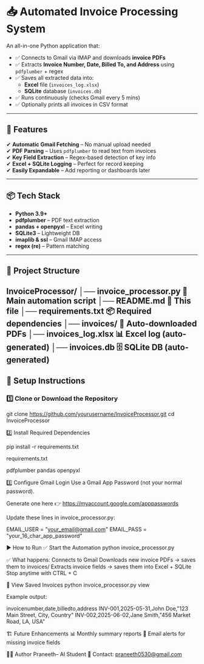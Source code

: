 # 📥 Automated Invoice Processing System

An all-in-one Python application that:
- ✅ Connects to Gmail via IMAP and downloads **invoice PDFs**
- ✅ Extracts **Invoice Number, Date, Billed To, and Address** using `pdfplumber` + regex
- ✅ Saves all extracted data into:
  - **Excel** file (`invoices_log.xlsx`)
  - **SQLite** database (`invoices.db`)
- ✅ Runs continuously (checks Gmail every 5 mins)
- ✅ Optionally prints all invoices in CSV format

---

## 🚀 Features
✔ **Automatic Gmail Fetching** – No manual upload needed  
✔ **PDF Parsing** – Uses `pdfplumber` to read text from invoices  
✔ **Key Field Extraction** – Regex-based detection of key info  
✔ **Excel + SQLite Logging** – Perfect for record keeping  
✔ **Easily Expandable** – Add reporting or dashboards later

---

## 📦 Tech Stack
- **Python 3.9+**
- **pdfplumber** – PDF text extraction
- **pandas + openpyxl** – Excel writing
- **SQLite3** – Lightweight DB
- **imaplib & ssl** – Gmail IMAP access
- **regex (re)** – Pattern matching

---

## 📂 Project Structure

InvoiceProcessor/
│── invoice_processor.py  🚀 Main automation script
│── README.md  📘 This file
│── requirements.txt  📦 Required dependencies
│── invoices/  📂 Auto-downloaded PDFs
│── invoices_log.xlsx  📊 Excel log (auto-generated)
│── invoices.db  🗄 SQLite DB (auto-generated)
--- 
## 🔧 Setup Instructions

### 1️⃣ Clone or Download the Repository

git clone https://github.com/yourusername/InvoiceProcessor.git
cd InvoiceProcessor

2️⃣ Install Required Dependencies

pip install -r requirements.txt

requirements.txt

pdfplumber
pandas
openpyxl

3️⃣ Configure Gmail Login
Use a Gmail App Password (not your normal password).

Generate one here 👉 https://myaccount.google.com/apppasswords

Update these lines in invoice_processor.py:

EMAIL_USER = "your_email@gmail.com"
EMAIL_PASS = "your_16_char_app_password"

▶️ How to Run
✅ Start the Automation
python invoice_processor.py

✅ What happens:
Connects to Gmail
Downloads new invoice PDFs → saves them to invoices/
Extracts invoice fields → saves them into Excel + SQLite
Stop anytime with CTRL + C


📄 View Saved Invoices
python invoice_processor.py view

Example output:

invoicenumber,date,billedto,address
INV-001,2025-05-31,John Doe,"123 Main Street, City, Country"
INV-002,2025-06-02,Jane Smith,"456 Market Road, LA, USA"

🏗 Future Enhancements
📊 Monthly summary reports
📧 Email alerts for missing invoice fields

👨‍💻 Author
Praneeth– AI Student
📧 Contact: praneeth0530@gmail.com
